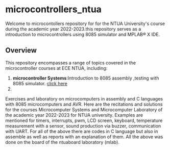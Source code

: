 # microcontrollers_ntua
Welcome to microcontollers repository for for the NTUA University's course during the academic year 2022-2023.this repository serves as a introduction to microcontrollers using 8085 simulator and MPLAB® X IDE.

## Overview

This repository encompasses a range of topics covered in the microcontroller courses at ECE NTUA, including:

1. **microcontroller Systems**:Introduction to 8085 assembly ,testing with 8085 simulator. [click here](./microcontrollers_Systems)
2. 

Exercises and laboratory on microcomputers in assembly and C languages ​​with 8085 microcomputers and AVR.
Here are the recitations and solutions for the courses Microcomputer Systems and Microcomputer Laboratory of the academic year 2022-2023 for NTUA university.
Examples are mentioned for timers, interrupts, pwm, LCD screen, keyboard, temperature measurement with a sensor, sound production via buzzer, communication with UART.
For all of the above there are codes in C language but also in assemble as well as reports with an explanation of them.
All the above was done on the board of the ntuaboard laboratory (mlab).

